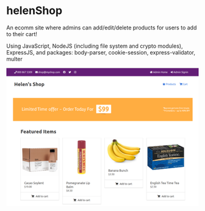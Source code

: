 # helenShop
An ecomm site where admins can add/edit/delete products for users to add to their cart!

Using JavaScript, NodeJS (including file system and crypto modules), ExpressJS, and packages: body-parser, cookie-session, express-validator, multer

![Screenshot of App](https://github.com/halbird/images/blob/master/ecomm2.png?raw=true)
